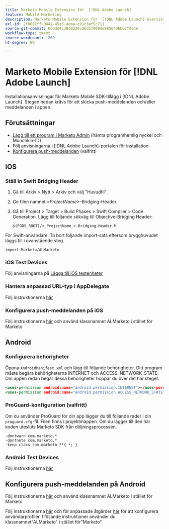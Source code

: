 ```yaml
---
title: Marketo Mobile Extension för  [!DNL Adobe Launch]
feature: Mobile Marketing
description: Marketo Mobile Extension för  [!DNL Adobe Launch] översikt
exl-id: 2f8691ff-0442-45a5-aeba-c91c3af5c711
source-git-commit: 66add4c38d0230c36d57009de985649bb67fde3e
workflow-type: tm+mt
source-wordcount: '269'
ht-degree: 0%

---
```


# Marketo Mobile Extension för [!DNL Adobe Launch]

Installationsanvisningar för Marketo Mobile SDK-tillägg i [!DNL Adobe Launch]. Stegen nedan krävs för att skicka push-meddelanden och/eller meddelanden i appen.

## Förutsättningar

- [Lägg till ett program i Marketo Admin](https://experienceleague.adobe.com/en/docs/marketo/using/product-docs/mobile-marketing/admin/add-a-mobile-app) (hämta programhemlig nyckel och Munchkin-ID)
- Följ anvisningarna i [!DNL Adobe Launch]-portalen för installation
- [Konfigurera push-meddelanden](push-notifications.md) (valfritt)

## iOS

### Ställ in Swift Bridging Header

1. Gå till Arkiv > Nytt > Arkiv och välj &quot;Huvudfil&quot;.
1. Ge filen namnet &lt;_ProjectName_>-Bridging-Header.
1. Gå till Project > Target > Build Phases > Swift Compiler > Code Generation. Lägg till följande sökväg till Objective-Bridging Header:

   `$(PODS_ROOT)/<_ProjectName_>-Bridging-Header.h`

För Swift-användare: Ta bort följande import-sats eftersom brygghuvudet läggs till i ovanstående steg.

`import Marketo/ALMarketo`

### iOS Test Devices

Följ anvisningarna på [Lägga till iOS testenheter](installation.md#ios_test_devices)

### Hantera anpassad URL-typ i AppDelegate

Följ instruktionerna [här](installation.md#ios_test_devices)

### Konfigurera push-meddelanden på iOS

Följ instruktionerna [här](push-notifications.md) och använd klassnamnet ALMarketo i stället för Marketo

## Android

### Konfigurera behörigheter

Öppna `AndroidManifest.xml` och lägg till följande behörigheter. Ditt program måste begära behörigheterna INTERNET och ACCESS_NETWORK_STATE. Om appen redan begär dessa behörigheter hoppar du över det här steget.

```xml
<uses‐permission android:name="android.permission.INTERNET"></uses‐permission>
<uses‐permission android:name="android.permission.ACCESS_NETWORK_STATE"></uses‐permission>
```

### ProGuard-konfiguration (valfritt)

Om du använder ProGuard för din app lägger du till följande rader i din `proguard.cfg`-fil. Filen finns i projektmappen. Om du lägger till den här koden utesluts Marketo SDK från döljningsprocessen.

```
-dontwarn com.marketo.*
-dontnote com.marketo.*
-keep class com.marketo.**{ *; }
```

### Android Test Devices

Följ instruktionerna [här](installation.md#android_test_devices)

## Konfigurera push-meddelanden på Android

Följ instruktionerna [här](installation.md#android_firebase_cloud_messaging_support) och använd klassnamnet ALMarketo i stället för Marketo

Följ instruktionerna [här](user-profiles.md) och för anpassade åtgärder [här](custom-actions.md#android_custom_action) för att konfigurera användarprofiler. I följande instruktioner använder du klassnamnet&quot;ALMarketo&quot; i stället för&quot;Marketo&quot;
